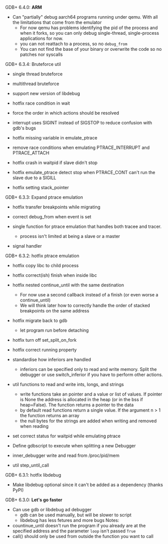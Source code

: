 GDB+ 6.4.0: **ARM**
* Can "partially" debug aarch64 programs running under qemu. With all the limitations that come from the emulator
	- For now qemu has problems identifying the pid of the process and when it forks, so you can only debug single-thread, single-process applications for now.
	- you can not reattach to a process, so no `debug_from`
	- You can not find the base of your binary or overwrite the code so no patches nor syscalls


GDB+ 6.3.4: Bruteforce util
* single thread bruteforce
* multithread bruteforce
* support new version of libdebug

* hotfix race condition in wait
* force the order in which actions should be resolved
* interrupt uses SIGINT instead of SIGSTOP to reduce confusion with gdb's bugs
* hotfix missing variable in emulate_ptrace
* remove race conditions when emulating PTRACE_INTERRUPT and PTRACE_ATTACH
* hotfix crash in waitpid if slave didn't stop
* hotfix emulate_ptrace detect stop when PTRACE_CONT can't run the slave due to a SIGILL 
* hotfix setting stack_pointer

GDB+ 6.3.3: Expand ptrace emulation
* hotfix transfer breakpoints while migrating
* correct debug_from when event is set

* single function for ptrace emulation that handles both tracee and tracer.
	- process isn't limited at being a slave or a master
* signal handler 

GDB+ 6.3.2: hotfix ptrace emulation
* hotfix copy libc to child process
* hotfix correct(ish) finish when inside libc
* hotfix nested continue_until with the same destination
	- For now use a second callback instead of a finish (or even worse a continue_until) 
	- We will think later how to correctly handle the order of stacked breakpoints on the same address
* hotfix migrate back to gdb
	- let program run before detaching
* hotfix turn off set_split_on_fork
* hotfix correct running property

* standardise how inferiors are handled
	- inferiors can be specified only to read and write memory. Split the debugger or use switch_inferior if you have to perform other actions.
* util functions to read and write ints, longs, and strings
	- write functions take an pointer and a value or list of values. If pointer is None the address is allocated in the heap (or in the bss if heap=False). The function returns a pointer to the data
	- by default read functions return a single value. If the argument n > 1 the function returns an array
	- the null bytes for the strings are added when writing and removed when reading
* set correct status for waitpid while emulating ptrace
* Define gdbscript to execute when splitting a new Debugger
* inner_debugger write and read from /proc/pid/mem
* util step_until_call

GDB+ 6.3.1: hotfix libdebug
* Make libdebug optional since it can't be added as a dependency (thanks PyPI)

GDB+ 6.3.0: **Let's go faster**
* Can use gdb or libdebug ad debugger
	- gdb can be used manually, but will be slower to script
	- libdebug has less fetures and more bugs
Notes:
* countinue_until doesn't run the program if you already are at the specified address and the parameter `loop` isn't passed `True`
* call() should only be used from outside the function you want to call